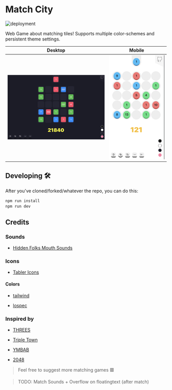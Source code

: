 # Match City

![deployment](https://github.com/DennisSmuda/match-city/actions/workflows/gh-pages.yml/badge.svg)

Web Game about matching tiles! Supports multiple color-schemes and persistent theme settings.

<!-- ![screenshot](./public/screenshot.png)
![screenshot](./public/screenshot-mobile.png) -->

| Desktop                                     | Mobile                                        |
| ------------------------------------------- | --------------------------------------------- |
| ![screenshot dark](./public/screenshot.png) | ![screenshot](./public/screenshot-mobile.png) |

## Developing 🛠

After you've cloned/forked/whatever the repo, you can do this:

```bash
npm run install
npm run dev
```

## Credits

### Sounds

- [Hidden Folks Mouth Sounds](https://adriaan.itch.io/hidden-folks-mouth-sounds)

### Icons

- [Tabler Icons](https://tablericons.com/)

#### Colors

- [tailwind](https://tailwindcss.com/)

- [lospec](https://lospec.com/palette-list)

### Inspired by

- [THREES](https://dennissmuda.github.io/match-city/)

- [Triple Town](https://spryfox.com/our-games/tripletown/)

- [YMBAB](https://store.steampowered.com/app/290890/You_Must_Build_A_Boat/)

- [2048](https://play2048.co/)

> Feel free to suggest more matching games 🟥

> TODO: Match Sounds + Overflow on floatingtext (after match)
